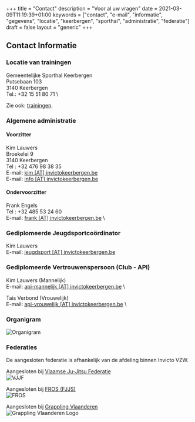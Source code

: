 +++
title = "Contact"
description = "Voor al uw vragen"
date = 2021-03-09T11:19:39+01:00
keywords = ["contact", "e-mail", "informatie", "gegevens", "locatie", "keerbergen", "sporthal", "administratie", "federatie"]
draft = false
layout = "generic"
+++
## Contact Informatie
### Locatie van trainingen
Gemeentelijke Sporthal Keerbergen \
Putsebaan 103 \
3140 Keerbergen \
Tel.: +32 15 51 80 71 \

Zie ook: [trainingen](/trainingen).

### Algemene administratie
#### Voorzitter
Kim Lauwers  \
Broekelei 9 \
3140 Keerbergen \
Tel : +32 476 98 38 35 \
E-mail: [kim [AT] invictokeerbergen.be](mailto:kim@invictokeerbergen.be) \
E-mail: [info [AT] invictokeerbergen.be](mailto:info@invictokeerbergen.be)

#### Ondervoorzitter
Frank Engels \
Tel : +32 485 53 24 60 \
E-mail: [frank [AT] invictokeerbergen.be](mailto:frank@invictokeerbergen.be) \

### Gediplomeerde Jeugdsportcoördinator
Kim Lauwers \
E-mail: [jeugdsport [AT] invictokeerbergen.be](mailto:jeugdsport@invictokeerbergen.be)

### Gediplomeerde Vertrouwenspersoon (Club - API)
Kim Lauwers (Mannelijk) \
E-mail: [api-mannelijk [AT] invictokeerbergen.be](mailto:api-mannelijk@invictokeerbergen.be) \

Tais Verbond (Vrouwelijk) \
E-mail: [api-vrouwelijk [AT] invictokeerbergen.be](mailto:api-vrouwelijk@invictokeerbergen.be) \

### Organigram
![Organigram](/images/club/organigram.webp "Organigram Invicto Keerbergen")

### Federaties
De aangesloten federatie is afhankelijk van de afdeling binnen Invicto VZW.

Aangesloten bij [Vlaamse Ju-Jitsu Federatie](http://vjjf.be) \
  ![VJJF](/images/federatie/vjjf-logo.webp "VJJF LOGO")

Aangesloten bij [FROS (FJJS)](http://www.fros.be/sportfiche/martial-arts) \
  ![FROS](/images/federatie/fros-logo.webp "FROS LOGO")

Aangesloten bij [Grappling Vlaanderen](https://grappling.vlaanderen/) \
  ![Grappling Vlaanderen Logo](/images/federatie/grappling-vlaanderen-logo.webp "Grappling Vlaanderen Logo")